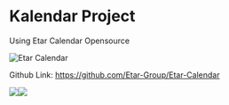 
# Kalendar Project
Using Etar Calendar Opensource 

![Etar Calendar](metadata/en-US/images/featureGraphic.png)

Github Link: https://github.com/Etar-Group/Etar-Calendar

[![](metadata/en_fdroid.png)](https://f-droid.org/packages/ws.xsoh.etar/)[![](metadata/en_google_play.png)](https://play.google.com/store/apps/details?id=ws.xsoh.etar)
